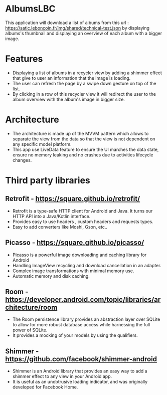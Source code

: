 # AlbumsLBC

This application will download a list of albums from this url : https://satic.leboncoin.fr/img/shared/technical-test.json by displaying albums's thumbnail and displaying an overview of each album with a bigger image.

# Features

- Displaying a list of albums in a recycler view by adding a shimmer effect that give to user an information that the image is loading.
- The user can refresh the page by a swipe down gesture on top of the list.
- By clicking in a row of this recycler view it will redirect the user to the album overview with the album's image in bigger size.

# Architecture
- The architecture is made up of the MVVM pattern which allows to separate the view from the data so that the view is not dependent on any specific model platform.
- This app use LiveData feature to ensure the UI marches the data state, ensure no memory leaking and no crashes due to activities lifecycle changes.

# Third party libraries

## Retrofit - https://square.github.io/retrofit/
- Retrofit is a type-safe HTTP client for Android and Java. It turns our HTTP API into a Java/Kotlin interface.
- Provides easy to use headers , custom headers and requests types.
- Easy to add converters like Moshi, Gson, etc..

## Picasso - https://square.github.io/picasso/
- Picasso is a powerful image downloading and caching library for Android
- Handling ImageView recycling and download cancellation in an adapter.
- Complex image transformations with minimal memory use.
- Automatic memory and disk caching.

## Room - https://developer.android.com/topic/libraries/architecture/room
- The Room persistence library provides an abstraction layer over SQLite to allow for more robust database access while harnessing the full power of SQLite.
- It provides a mocking of your models by using the qualifiers.

## Shimmer - https://github.com/facebook/shimmer-android
- Shimmer is an Android library that provides an easy way to add a shimmer effect to any view in your Android app.
- It is useful as an unobtrusive loading indicator, and was originally developed for Facebook Home.
